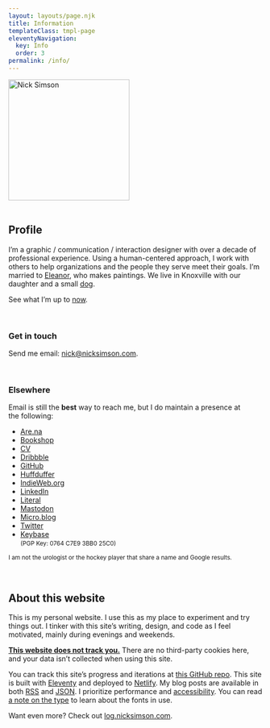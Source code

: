 ```yaml
---
layout: layouts/page.njk
title: Information
templateClass: tmpl-page
eleventyNavigation:
  key: Info
  order: 3
permalink: /info/
---
```


<div class="row">

<div class="grid-fourth grid-last flow">
<div class="bg-color-cycle img-circle" style="max-width:240px">
        <img src="/img/misc/grainy-nick-profile.png" alt="Nick Simson" width="240" class="img-circle img-multiply u-photo"/>
        </div>
&nbsp;
</div>

<div class="grid-three-fourths flow">

## Profile

I’m a graphic / communication / interaction designer with over a decade of professional experience. Using a human-centered approach, I work with others to help organizations and the people they serve meet their goals. I’m married to [Eleanor](https://eleanoraldrich.com), who makes paintings. We live in Knoxville with our daughter and a small&nbsp;[dog](https://dogsof.dev/dogs/zelda/).

See what I’m up to [now](/now/).

&nbsp;

### Get in touch

Send me email: [nick@nicksimson.com](mailto:nick@nicksimson.com).

&nbsp;

### Elsewhere

Email is still the <strong>best</strong> way to reach me, but I do maintain a presence at the&nbsp;following:

<ul class="list-multi-col">
<li><a href="https://www.are.na/nick-simson" rel="me">Are.na</a></li>
<li><a href="https://bookshop.org/shop/nsmsn" rel="me">Bookshop</a></li>
<li><a href="https://read.cv/nsmsn/" rel="me">CV</a></li>
<li><a href="https://dribbble.com/nsmsn/" rel="me">Dribbble</a></li>
<li><a href="https://github.com/nsmsn" rel="me">GitHub</a></li>
<li><a href="https://huffduffer.com/nsmsn" rel="me">Huffduffer</a></li>
<li><a href="https://indieweb.org/User:Nicksimson.com" rel="me">IndieWeb.org</a></li>
<li><a href="https://www.linkedin.com/in/nsmsn/" rel="me">LinkedIn</a></li>
<li><a href="https://literal.club/nsmsn" rel="me">Literal</a></li>
<li><a href="https://mastodon.social/@nsmsn/" rel="me">Mastodon</a></li>
<li><a href="http://micro.blog/nsmsn" rel="me">Micro.blog</a></li>
<li><a href="https://twitter.com/nsmsn" rel="me">Twitter</a></li>
<li><a href="https://keybase.io/nsmsn" rel="me">Keybase</a><br /><small class="mono">(PGP Key: 0764 C7E9 3BB0 25C0)</small></li>
</ul>


<small>I am not the urologist or the hockey player that share a name and Google results.</small>

&nbsp;

## About this website

This is my personal website. I use this as my place to experiment and try things out. I tinker with this site’s writing, design, and code as I feel motivated, mainly during evenings and weekends.

<strong><a href="https://themarkup.org/blacklight?url=nicksimson.com">This website does not track you.</a></strong> There are no third-party cookies here, and your data isn’t collected when using this site.

You can track this site’s progress and iterations at [this GitHub repo](https://github.com/nsmsn/nicksimsondotcom). This site is built with [Eleventy](https://11ty.dev/) and deployed to [Netlify](https://netlify.com). My blog posts are available in both [RSS](https://www.nicksimson.com/feed/feed.xml) and [JSON](https://www.nicksimson.com/feed/feed.json). I prioritize performance and <a href="/accessibility">accessibility</a>. You can read [a note on the type](/type) to learn about the fonts in use.

Want even more? Check out [log.nicksimson.com](https://log.nicksimson.com).

</div>

</div>
